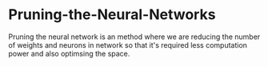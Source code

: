 # Pruning-the-Neural-Networks
Pruning the neural network is an method where we are reducing the number of weights and neurons in network so that it's required less computation power and also optimsing the space.
